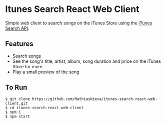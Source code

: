 # Itunes Search React Web Client

Simple web client to search songs on the iTunes Store using the [iTunes Search API](https://developer.apple.com/library/archive/documentation/AudioVideo/Conceptual/iTuneSearchAPI/index.html#//apple_ref/doc/uid/TP40017632-CH3-SW1).

## Features

* Search songs
* See the song's title, artist, album, song duration and price on the iTunes Store for more
* Play a small preview of the song 

## To Run

```
$ git clone https://github.com/MathiasNieva/itunes-search-react-web-client.git
$ cd itunes-search-react-web-client
$ npm i
$ npm start

```